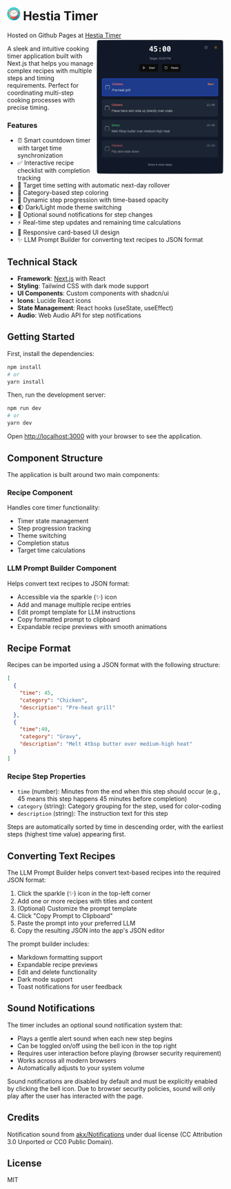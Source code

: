 # <img src="./doc/hestia timer.png" alt="Hestia Timer Interface" height="30"/> Hestia Timer
Hosted on Github Pages at [Hestia Timer](https://gtg922r.github.io/hestia-timer/)
<img align="right" src="./doc/Example%20Screenshot.png" alt="Hestia Timer Interface" width="300"/>

A sleek and intuitive cooking timer application built with Next.js that helps you manage complex recipes with multiple steps and timing requirements. Perfect for coordinating multi-step cooking processes with precise timing.

### Features

- ⏰ Smart countdown timer with target time synchronization
- ✅ Interactive recipe checklist with completion tracking
- 🎯 Target time setting with automatic next-day rollover
- 🎨 Category-based step coloring
- 🔄 Dynamic step progression with time-based opacity
- 🌓 Dark/Light mode theme switching
- 🔔 Optional sound notifications for step changes
- ⚡ Real-time step updates and remaining time calculations
- 📱 Responsive card-based UI design
- ✨ LLM Prompt Builder for converting text recipes to JSON format

## Technical Stack

- **Framework**: [Next.js](https://nextjs.org/) with React 
- **Styling**: Tailwind CSS with dark mode support
- **UI Components**: Custom components with shadcn/ui
- **Icons**: Lucide React icons
- **State Management**: React hooks (useState, useEffect)
- **Audio**: Web Audio API for step notifications

## Getting Started

First, install the dependencies:

```bash
npm install
# or
yarn install
```

Then, run the development server:

```bash
npm run dev
# or
yarn dev
```

Open [http://localhost:3000](http://localhost:3000) with your browser to see the application.

## Component Structure

The application is built around two main components:

### Recipe Component
Handles core timer functionality:
- Timer state management
- Step progression tracking
- Theme switching
- Completion status
- Target time calculations

### LLM Prompt Builder Component
Helps convert text recipes to JSON format:
- Accessible via the sparkle (✨) icon
- Add and manage multiple recipe entries
- Edit prompt template for LLM instructions
- Copy formatted prompt to clipboard
- Expandable recipe previews with smooth animations

## Recipe Format

Recipes can be imported using a JSON format with the following structure:

```json
[
  {
    "time": 45,
    "category": "Chicken",
    "description": "Pre-heat grill"
  },
  {
    "time":40,
    "category": "Gravy",
    "description": "Melt 4tbsp butter over medium-high heat"
  }
]
```

### Recipe Step Properties

- `time` (number): Minutes from the end when this step should occur (e.g., 45 means this step happens 45 minutes before completion)
- `category` (string): Category grouping for the step, used for color-coding
- `description` (string): The instruction text for this step

Steps are automatically sorted by time in descending order, with the earliest steps (highest time value) appearing first.

## Converting Text Recipes

The LLM Prompt Builder helps convert text-based recipes into the required JSON format:

1. Click the sparkle (✨) icon in the top-left corner
2. Add one or more recipes with titles and content
3. (Optional) Customize the prompt template
4. Click "Copy Prompt to Clipboard"
5. Paste the prompt into your preferred LLM
6. Copy the resulting JSON into the app's JSON editor

The prompt builder includes:
- Markdown formatting support
- Expandable recipe previews
- Edit and delete functionality
- Dark mode support
- Toast notifications for user feedback

## Sound Notifications

The timer includes an optional sound notification system that:
- Plays a gentle alert sound when each new step begins
- Can be toggled on/off using the bell icon in the top right
- Requires user interaction before playing (browser security requirement)
- Works across all modern browsers
- Automatically adjusts to your system volume

Sound notifications are disabled by default and must be explicitly enabled by clicking the bell icon. Due to browser security policies, sound will only play after the user has interacted with the page.

## Credits

Notification sound from [akx/Notifications](https://github.com/akx/Notifications) under dual license (CC Attribution 3.0 Unported or CC0 Public Domain).

## License

MIT
